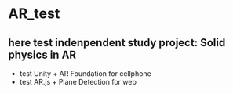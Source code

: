 # AR_test
## here test indenpendent study project: Solid physics in AR
 - test Unity + AR Foundation for cellphone
 - test AR.js + Plane Detection for web
